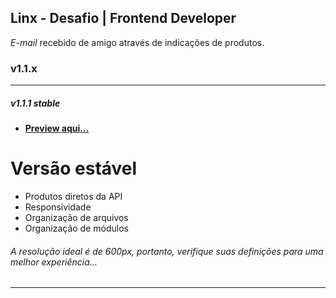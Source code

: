 ## Linx - Desafio | Frontend Developer

  _E-mail_ recebido de amigo através de indicações de produtos.

### v1.1.x
------------
##### v1.1.1 stable
- **[Preview aqui...](https://alessondejesus.github.io/linx-test-email-template-dsn/  "Clique Aqui")**

# Versão estável

  - Produtos diretos da API
  - Responsividade
  - Organização de arquivos
  - Organização de módulos

###### _A resolução ideal é de 600px, portanto, verifique suas definições para uma melhor experiência..._
------------